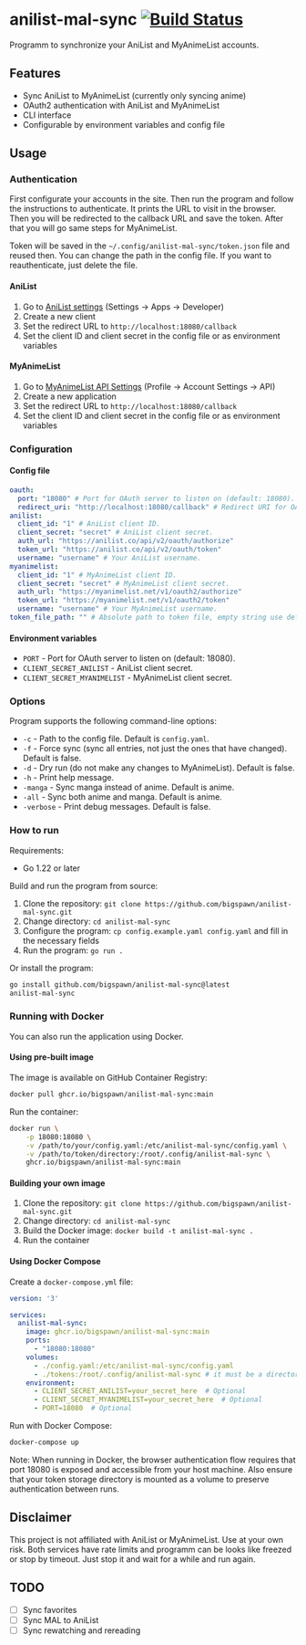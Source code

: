 # anilist-mal-sync [![Build Status](https://github.com/bigspawn/anilist-mal-sync/workflows/go/badge.svg)](https://github.com/bigspawn/anilist-mal-sync/actions)

Programm to synchronize your AniList and MyAnimeList accounts.

## Features

- Sync AniList to MyAnimeList (currently only syncing anime)
- OAuth2 authentication with AniList and MyAnimeList
- CLI interface
- Configurable by environment variables and config file

## Usage

### Authentication

First configurate your accounts in the site.
Then run the program and follow the instructions to authenticate.
It prints the URL to visit in the browser.
Then you will be redirected to the callback URL and save the token.
After that you will go same steps for MyAnimeList.

Token will be saved in the `~/.config/anilist-mal-sync/token.json` file and reused then.
You can change the path in the config file.
If you want to reauthenticate, just delete the file.

#### AniList

1. Go to [AniList settings](https://anilist.co/settings/developer) (Settings -> Apps -> Developer)
2. Create a new client
3. Set the redirect URL to `http://localhost:18080/callback`
4. Set the client ID and client secret in the config file or as environment variables

#### MyAnimeList

1. Go to [MyAnimeList API Settings](https://myanimelist.net/apiconfig) (Profile -> Account Settings -> API)
2. Create a new application
3. Set the redirect URL to `http://localhost:18080/callback`
3. Set the client ID and client secret in the config file or as environment variables

### Configuration

#### Config file

```yaml
oauth:
  port: "18080" # Port for OAuth server to listen on (default: 18080).
  redirect_uri: "http://localhost:18080/callback" # Redirect URI for OAuth server (default: http://localhost:18080/callback).
anilist:
  client_id: "1" # AniList client ID.
  client_secret: "secret" # AniList client secret.
  auth_url: "https://anilist.co/api/v2/oauth/authorize"
  token_url: "https://anilist.co/api/v2/oauth/token"
  username: "username" # Your AniList username.
myanimelist:
  client_id: "1" # MyAnimeList client ID.
  client_secret: "secret" # MyAnimeList client secret.
  auth_url: "https://myanimelist.net/v1/oauth2/authorize"
  token_url: "https://myanimelist.net/v1/oauth2/token"
  username: "username" # Your MyAnimeList username.
token_file_path: "" # Absolute path to token file, empty string use default path `$HOME/.config/anilist-mal-sync/token.json`
```

#### Environment variables

- `PORT` - Port for OAuth server to listen on (default: 18080).
- `CLIENT_SECRET_ANILIST` - AniList client secret.
- `CLIENT_SECRET_MYANIMELIST` - MyAnimeList client secret.

### Options

Program supports the following command-line options:

- `-c` - Path to the config file. Default is `config.yaml`.
- `-f` - Force sync (sync all entries, not just the ones that have changed). Default is false.
- `-d` - Dry run (do not make any changes to MyAnimeList). Default is false.
- `-h` - Print help message.
- `-manga` - Sync manga instead of anime. Default is anime.
- `-all` - Sync both anime and manga. Default is anime.
- `-verbose` - Print debug messages. Default is false.

### How to run

Requirements:

- Go 1.22 or later

Build and run the program from source:

1. Clone the repository: `git clone https://github.com/bigspawn/anilist-mal-sync.git`
2. Change directory: `cd anilist-mal-sync`
3. Configure the program: `cp config.example.yaml config.yaml` and fill in the necessary fields
4. Run the program: `go run .`

Or install the program:

```bash
go install github.com/bigspawn/anilist-mal-sync@latest
anilist-mal-sync
```

### Running with Docker

You can also run the application using Docker.

#### Using pre-built image

The image is available on GitHub Container Registry:

```bash
docker pull ghcr.io/bigspawn/anilist-mal-sync:main
```

Run the container:

```bash
docker run \
    -p 18080:18080 \
    -v /path/to/your/config.yaml:/etc/anilist-mal-sync/config.yaml \
    -v /path/to/token/directory:/root/.config/anilist-mal-sync \
    ghcr.io/bigspawn/anilist-mal-sync:main
```

#### Building your own image

1. Clone the repository: `git clone https://github.com/bigspawn/anilist-mal-sync.git`
2. Change directory: `cd anilist-mal-sync`
3. Build the Docker image: `docker build -t anilist-mal-sync .`
4. Run the container

#### Using Docker Compose

Create a `docker-compose.yml` file:

```yaml
version: '3'

services:
  anilist-mal-sync:
    image: ghcr.io/bigspawn/anilist-mal-sync:main
    ports:
      - "18080:18080"
    volumes:
      - ./config.yaml:/etc/anilist-mal-sync/config.yaml
      - ./tokens:/root/.config/anilist-mal-sync # it must be a directory
    environment:
      - CLIENT_SECRET_ANILIST=your_secret_here  # Optional
      - CLIENT_SECRET_MYANIMELIST=your_secret_here  # Optional
      - PORT=18080  # Optional
```

Run with Docker Compose:

```bash
docker-compose up
```

Note: When running in Docker, the browser authentication flow requires that port 18080 is exposed and accessible from your host machine. Also ensure that your token storage directory is mounted as a volume to preserve authentication between runs.

## Disclaimer

This project is not affiliated with AniList or MyAnimeList. Use at your own risk.
Both services have rate limits and programm can be looks like freezed or stop by timeout.
Just stop it and wait for a while and run again.

## TODO

- [ ] Sync favorites
- [ ] Sync MAL to AniList
- [ ] Sync rewatching and rereading
